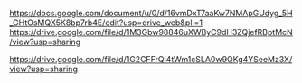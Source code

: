 https://docs.google.com/document/u/0/d/16vmDxT7aaKw7NMApGUdyg_5H_GHtOsMQX5K8bp7rb4E/edit?usp=drive_web&pli=1
https://drive.google.com/file/d/1M3Gbw98846uXWByC9dH3ZQjefRBptMcN/view?usp=sharing


https://drive.google.com/file/d/1G2CFFrQi4tWm1cSLA0w9QKg4YSeeMz3X/view?usp=sharing
